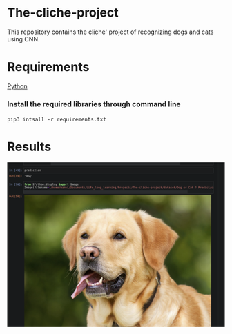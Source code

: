 # The-cliche-project
This repository contains the cliche' project of recognizing dogs and cats using CNN.


# Requirements
[Python](https://www.python.org/downloads/)

### Install the required libraries through command line

`pip3 intsall -r requirements.txt`


# Results
![It's a Dog!!!](https://github.com/manvimadan12/The-cliche-project/blob/master/Screenshot%20from%202020-05-09%2020-27-45.png)
